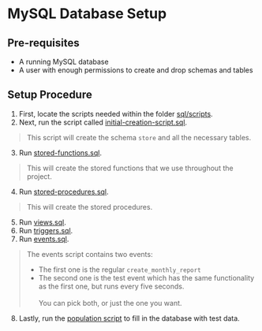 # MySQL Database Setup

## Pre-requisites

- A running MySQL database
- A user with enough permissions to create and drop schemas and tables

## Setup Procedure

1. First, locate the scripts needed within the folder [sql/scripts](./sql/scripts/).
2. Next, run the script called [initial-creation-script.sql](./sql/scripts/initial-creation-script.sql).
> This script will create the schema `store` and all the necessary tables.
3. Run [stored-functions.sql](./sql/scripts/stored-functions.sql).
> This will create the stored functions that we use throughout the project.
4. Run [stored-procedures.sql](./sql/scripts/stored-procedures.sql).
> This will create the stored procedures.
5. Run [views.sql](./sql/scripts/views.sql).
6. Run [triggers.sql](./sql/scripts/triggers.sql).
7. Run [events.sql](./sql/scripts/events.sql).
> The events script contains two events:
> - The first one is the regular `create_monthly_report`
> - The second one is the test event which has the same functionality as the first one, but runs every five seconds.\
>\
> You can pick both, or just the one you want.
8. Lastly, run the [population script](./sql/scripts/initial-population-script.sql) to fill in the database with test data.


